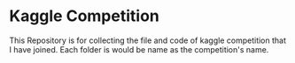 # Kaggle Competition
This Repository is for collecting the file and code of kaggle competition that I have joined. Each folder is would be name as the competition's name.
 
